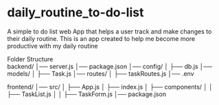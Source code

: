 # daily_routine_to-do-list
A simple to do list web App that helps a user track and make changes to their daily routine. This is an app created to help me become more productive with my daily routine


Folder Structure  
backend/
│── server.js
│── package.json
│── config/
│   ├── db.js
│── models/
│   ├── Task.js
│── routes/
│   ├── taskRoutes.js
│── .env

frontend/
│── src/
│   ├── App.js
│   ├── index.js
│   ├── components/
│   │   ├── TaskList.js
│   │   ├── TaskForm.js
│── package.json
